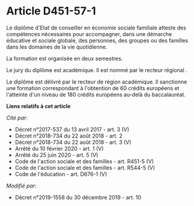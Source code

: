 # Article D451-57-1

Le diplôme d'Etat de conseiller en économie sociale familiale atteste des compétences nécessaires pour accompagner, dans une
démarche éducative et sociale globale, des personnes, des groupes ou des familles dans les domaines de la vie quotidienne.

La formation est organisée en deux semestres.

Le jury du diplôme est académique. Il est nommé par le recteur régional .

Le diplôme est délivré par le recteur de région académique. Il sanctionne une formation correspondant à l'obtention de 60
crédits européens et l'atteinte d'un niveau de 180 crédits européens au-delà du baccalauréat.

**Liens relatifs à cet article**

_Cité par_:

  - Décret n°2017-537 du 13 avril 2017 - art. 3 (V)
  - Décret n°2018-734 du 22 août 2018 - art. 2
  - Décret n°2018-734 du 22 août 2018 - art. 3 (V)
  - Arrêté du 10 février 2020 - art. 1 (V)
  - Arrêté du 25 juin 2020 - art. 5 (V)
  - Code de l'action sociale et des familles - art. R451-5 (V)
  - Code de l'action sociale et des familles - art. R544-5 (V)
  - Code de l'éducation - art. D676-1 (V)

_Modifié par_:

  - Décret n°2019-1558 du 30 décembre 2019 - art. 10
